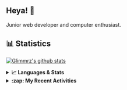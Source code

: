 ## Heya! 👋

Junior web developer and computer enthusiast.

## 📊 Statistics

[![Glimmrz's github stats](https://github-readme-stats.vercel.app/api?username=glimmrz&theme=dark&count_private=true)](https://github.com/anuraghazra/github-readme-stats)

<details>
  <summary><strong>📈 Languages & Stats</strong></summary>
  <img src="https://github-readme-stats.vercel.app/api?username=bunningss&show_icons=true&theme=dark&hide_border=true"
       alt="Tayef's GitHub stats" />
  <img src="https://github-readme-stats.vercel.app/api/top-langs/?username=bunningss&show_icons=true&theme=dark&hide_border=true&layout=compact&langs_count=10"
       alt="Tayef's Top GitHub Languages" />
</details>

<details>
<summary><strong> :zap: My Recent Activities </strong></summary>

<!-- ACTIVITY-LIST:START -->
- [glimmrz pushed to master in glimmrz/client-portal](https://github.com/glimmrz/client-portal/compare/d9760dc4a3...a3e51fb5f6)
- [glimmrz pushed to master in glimmrz/client-portal](https://github.com/glimmrz/client-portal/compare/3df44c9627...d9760dc4a3)
- [glimmrz pushed to master in glimmrz/client-portal](https://github.com/glimmrz/client-portal/compare/8707973a8a...3df44c9627)
- [glimmrz pushed to master in glimmrz/client-portal](https://github.com/glimmrz/client-portal/compare/2aab675dc5...8707973a8a)
- [glimmrz pushed to master in glimmrz/client-portal](https://github.com/glimmrz/client-portal/compare/e861fa9ff6...2aab675dc5)
<!-- ACTIVITY-LIST:END -->

</details>
